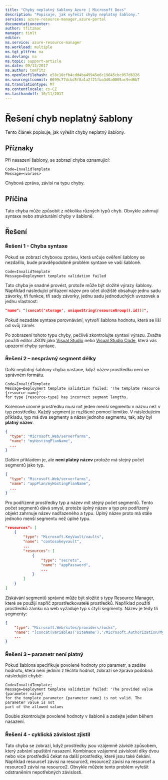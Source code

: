 ```yaml
---
title: "Chyby neplatný šablony Azure | Microsoft Docs"
description: "Popisuje, jak vyřešit chyby neplatný šablony."
services: azure-resource-manager,azure-portal
documentationcenter: 
author: tfitzmac
manager: timlt
editor: 
ms.service: azure-resource-manager
ms.workload: multiple
ms.tgt_pltfrm: na
ms.devlang: na
ms.topic: support-article
ms.date: 09/13/2017
ms.author: tomfitz
ms.openlocfilehash: e58c10cfb4cdd4ba49945e6c19845cbc957d6326
ms.sourcegitcommit: 6699c77dcbd5f8a1a2f21fba3d0a0005ac9ed6b7
ms.translationtype: MT
ms.contentlocale: cs-CZ
ms.lasthandoff: 10/11/2017
---
```

# <a name="resolve-errors-for-invalid-template"></a>Řešení chyb neplatný šablony

Tento článek popisuje, jak vyřešit chyby neplatný šablony.

## <a name="symptom"></a>Příznaky

Při nasazení šablony, se zobrazí chyba oznamující:

```
Code=InvalidTemplate
Message=<varies>
```

Chybová zpráva, závisí na typu chyby.

## <a name="cause"></a>Příčina

Tato chyba může způsobit z několika různých typů chyb. Obvykle zahrnují syntaxe nebo strukturální chyby v šabloně.

## <a name="solution"></a>Řešení

### <a name="solution-1---syntax-error"></a>Řešení 1 - Chyba syntaxe

Pokud se zobrazí chybovou zprávu, která určuje ověření šablony se nezdařilo, bude pravděpodobně problém syntaxe ve vaší šabloně.

```
Code=InvalidTemplate
Message=Deployment template validation failed
```

Tato chyba je snadné provést, protože může být složité výrazy šablony. Například následující přiřazení název pro účet úložiště obsahuje jednu sadu závorky, tři funkce, tři sady závorky, jednu sadu jednoduchých uvozovek a jednu vlastnost:

```json
"name": "[concat('storage', uniqueString(resourceGroup().id))]",
```

Pokud nezadáte syntaxe porovnávání, vytvoří šablona hodnotu, která se liší od svůj záměr.

Po zobrazení tohoto typu chyby, pečlivě zkontrolujte syntaxi výrazu. Zvažte použití editor JSON jako [Visual Studio](vs-azure-tools-resource-groups-deployment-projects-create-deploy.md) nebo [Visual Studio Code](resource-manager-vs-code.md), která vás upozorní chyby syntaxe.

### <a name="solution-2---incorrect-segment-lengths"></a>Řešení 2 – nesprávný segment délky

Další neplatný šablony chyba nastane, když název prostředku není ve správném formátu.

```
Code=InvalidTemplate
Message=Deployment template validation failed: 'The template resource {resource-name}'
for type {resource-type} has incorrect segment lengths.
```

Kořenové úrovně prostředku musí mít jeden menší segmentu v názvu než v typ prostředku. Každý segment je rozlišené pomocí lomítko. V následujícím příkladu, typ má dva segmenty a název jednoho segmentu, tak, aby byl **platný název**.

```json
{
  "type": "Microsoft.Web/serverfarms",
  "name": "myHostingPlanName",
  ...
}
```

Dalším příkladem je, ale **není platný název** protože má stejný počet segmentů jako typ.

```json
{
  "type": "Microsoft.Web/serverfarms",
  "name": "appPlan/myHostingPlanName",
  ...
}
```

Pro podřízené prostředky typ a název mít stejný počet segmentů. Tento počet segmentů dává smysl, protože úplný název a typ pro podřízený objekt zahrnuje název nadřazeného a typu. Úplný název proto má stále jednoho menší segmentu než úplné typu.

```json
"resources": [
    {
        "type": "Microsoft.KeyVault/vaults",
        "name": "contosokeyvault",
        ...
        "resources": [
            {
                "type": "secrets",
                "name": "appPassword",
                ...
            }
        ]
    }
]
```

Získávání segmentů správné může být složité s typy Resource Manager, které se použijí napříč zprostředkovatelé prostředků. Například použití prostředků zámku na web vyžaduje typ s čtyři segmenty. Název je tedy tři segmenty:

```json
{
    "type": "Microsoft.Web/sites/providers/locks",
    "name": "[concat(variables('siteName'),'/Microsoft.Authorization/MySiteLock')]",
    ...
}
```

### <a name="solution-3---parameter-is-not-valid"></a>Řešení 3 – parametr není platný

Pokud šablona specifikuje povolené hodnoty pro parametr, a zadáte hodnotu, která není jedním z těchto hodnot, zobrazí se zpráva podobná následující chybě:

```
Code=InvalidTemplate;
Message=Deployment template validation failed: 'The provided value {parameter value}
for the template parameter {parameter name} is not valid. The parameter value is not
part of the allowed values
```

Double zkontrolujte povolené hodnoty v šabloně a zadejte jeden během nasazení.

### <a name="solution-4---circular-dependency-detected"></a>Řešení 4 - cyklická závislost zjistil

Tato chyba se zobrazí, když prostředky jsou vzájemně závislé způsobem, který zabrání spuštění nasazení. Kombinace vzájemné závislosti díky dvou nebo více prostředků čekat na další prostředky, které jsou také čekání. Například resource1 závisí na resource3, resource2 závisí na resource1 a resource3 závisí na resource2. Obvykle můžete tento problém vyřešit odstraněním nepotřebných závislosti.
